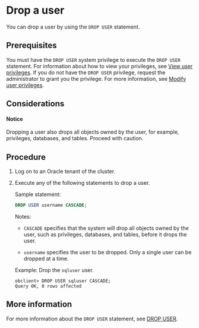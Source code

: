 # Drop a user

You can drop a user by using the `DROP USER` statement.

## Prerequisites

You must have the `DROP USER` system privilege to execute the `DROP USER` statement. For information about how to view your privileges, see [View user privileges](../200.oracle-mode/400.view-the-user-permissions-of-oracle-mode.md). If you do not have the `DROP USER` privilege, request the administrator to grant you the privilege. For more information, see [Modify user privileges](../200.oracle-mode/500.modify-user-permissions-for-oralce-tenant-of-oracle-mode.md).

## Considerations

<main id="notice" type='notice'>
<h4>Notice</h4>
<p>Dropping a user also drops all objects owned by the user, for example, privileges, databases, and tables. Proceed with caution. </p>
</main>

## Procedure

1. Log on to an Oracle tenant of the cluster.

2. Execute any of the following statements to drop a user.

   Sample statement:

   ```sql
   DROP USER username CASCADE;
   ```

   Notes:

   * `CASCADE` specifies that the system will drop all objects owned by the user, such as privileges, databases, and tables, before it drops the user.

   * `username` specifies the user to be dropped. Only a single user can be dropped at a time.

   Example: Drop the `sqluser` user.

   ```shell
   obclient> DROP USER sqluser CASCADE;
   Query OK, 0 rows affected
   ```

## More information

For more information about the `DROP USER` statement, see [DROP USER](../../../../../400.development-reference/100.sql-syntax/300.common-tenant-of-oracle-mode/900.sql-statement-of-oracle-mode/100.ddl-of-oracle-mode/4200.drop-user-of-oracle-mode.md).
